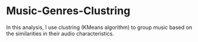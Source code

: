 # Music-Genres-Clustring
In this analysis, I use clustring (KMeans algorithm) to group music based on the similarities in their audio characteristics. 
